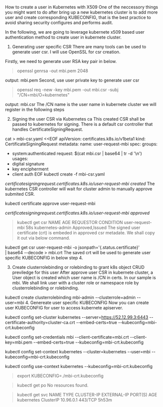 How to create a user in Kubernetes with X509
One of the neccessory things you might want to do after bring up a new kubernetes cluster is to add more user and create corresponding KUBECONFIG, that is the best practice to avoid sharing security configures and performs audit.

In the following, we are going to leverage kubernete x509 based user authentication method to create user in kubernete cluster.

1. Generating user specific CSR
There are many tools can be used to generate user csr. I will use OpenSSL for csr creation.

Firstly, we need to generate user RSA key pair in below.
> openssl genrsa -out mbi.pem 2048

output: mbi.pem
Second, use user private key to generate user csr
> openssl req -new -key mbi.pem -out mbi.csr -subj "/CN=mbi/O=kubernetes"

output: mbi.csr
The /CN name is the user name in kubernete cluster we will register in the following steps

2. Signing the user CSR via Kubernetes ca
This created CSR shall be passed to kubernetes for signing. There is a default csr controller that handles CertificateSigningRequest.

cat > mbi-csr.yaml <<EOF
apiVersion: certificates.k8s.io/v1beta1
kind: CertificateSigningRequest
metadata:
  name: user-request-mbi
spec:
  groups:
  - system:authenticated
  request: $(cat mbi.csr | base64 | tr -d '\n')
  usages:
  - digital signature
  - key encipherment
  - client auth
EOF
kubectl create -f mbi-csr.yaml

*certificatesigningrequest.certificates.k8s.io/user-request-mbi created*
The kubernetes CSR controller will wait for cluster admin to manually approve submited CSR.

kubectl certificate approve user-request-mbi

*certificatesigningrequest.certificates.k8s.io/user-request-mbi approved*
> kubectl get csr
NAME               AGE   REQUESTOR          CONDITION
user-request-mbi   58s   kubernetes-admin   Approved,Issued
The signed user certificate (crt) is embeded in approved csr metadate. We shall copy it out via below command.

kubectl get csr user-request-mbi -o jsonpath='{.status.certificate}' \
    | base64 --decode > mbi.crt
The saved crt will be used to generate user specific KUBECONFIG in below step 4.

3. Create clusterrolebinding or rolebinding to grant k8s object CRUD previledge for this user
After approve user CSR in kubernete cluster, a User object is created which user name is /CN in certs. In our sample is mbi. We shall link user with a cluster role or namespace role by clusterrolebinding or rolebinding.

kubectl create clusterrolebinding mbi-admin --clusterrole=admin --user=mbi
4. Genereate user specific KUBECONFIG
Now you can create user KUBECONFIG for user to access kubernete apiserver.

kubectl config set-cluster kubernetes --server=https://52.12.99.3:6443 --certificate-authority=cluster-ca.crt --embed-certs=true --kubeconfig=mbi-crt.kubeconfig

kubectl config set-credentials mbi --client-certificate=mbi.crt --client-key=mbi.pem --embed-certs=true --kubeconfig=mbi-crt.kubeconfig

kubectl config set-context kubernetes --cluster=kubernetes --user=mbi --kubeconfig=mbi-crt.kubeconfig

kubectl config use-context kubernetes --kubeconfig=mbi-crt.kubeconfig

> export KUBECONFIG=./mbi-crt.kubeconfig

> kubectl get po
No resources found.

> kubectl get svc
NAME         TYPE        CLUSTER-IP   EXTERNAL-IP   PORT(S)   AGE
kubernetes   ClusterIP   10.96.0.1    <none>        443/TCP   5h53m
  
  

